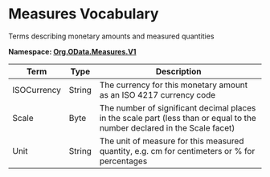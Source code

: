 # Measures Vocabulary

Terms describing monetary amounts and measured quantities

**Namespace: [Org.OData.Measures.V1](Org.OData.Measures.V1.xml)**

Term|Type|Description
----|----|-----------
ISOCurrency|String|The currency for this monetary amount as an ISO 4217 currency code
Scale|Byte|The number of significant decimal places in the scale part (less than or equal to the number declared in the Scale facet)
Unit|String|The unit of measure for this measured quantity, e.g. cm for centimeters or % for percentages

